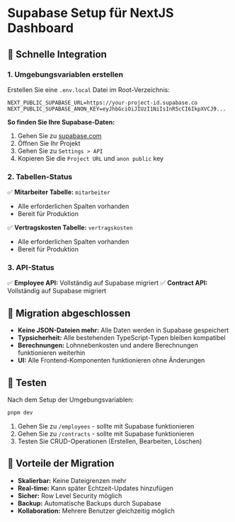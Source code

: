 # Supabase Setup für NextJS Dashboard

## 🚀 Schnelle Integration

### 1. Umgebungsvariablen erstellen

Erstellen Sie eine `.env.local` Datei im Root-Verzeichnis:

```env
NEXT_PUBLIC_SUPABASE_URL=https://your-project-id.supabase.co
NEXT_PUBLIC_SUPABASE_ANON_KEY=eyJhbGciOiJIUzI1NiIsInR5cCI6IkpXVCJ9...
```

**So finden Sie Ihre Supabase-Daten:**
1. Gehen Sie zu [supabase.com](https://supabase.com)
2. Öffnen Sie Ihr Projekt
3. Gehen Sie zu `Settings > API`
4. Kopieren Sie die `Project URL` und `anon public` key

### 2. Tabellen-Status

✅ **Mitarbeiter Tabelle:** `mitarbeiter`
- Alle erforderlichen Spalten vorhanden
- Bereit für Produktion

✅ **Vertragskosten Tabelle:** `vertragskosten`  
- Alle erforderlichen Spalten vorhanden
- Bereit für Produktion

### 3. API-Status

✅ **Employee API:** Vollständig auf Supabase migriert
✅ **Contract API:** Vollständig auf Supabase migriert

## 🔄 Migration abgeschlossen

- **Keine JSON-Dateien mehr:** Alle Daten werden in Supabase gespeichert
- **Typsicherheit:** Alle bestehenden TypeScript-Typen bleiben kompatibel
- **Berechnungen:** Lohnnebenkosten und andere Berechnungen funktionieren weiterhin
- **UI:** Alle Frontend-Komponenten funktionieren ohne Änderungen

## 🧪 Testen

Nach dem Setup der Umgebungsvariablen:

```bash
pnpm dev
```

1. Gehen Sie zu `/employees` - sollte mit Supabase funktionieren
2. Gehen Sie zu `/contracts` - sollte mit Supabase funktionieren  
3. Testen Sie CRUD-Operationen (Erstellen, Bearbeiten, Löschen)

## 🎯 Vorteile der Migration

- **Skalierbar:** Keine Dateigrenzen mehr
- **Real-time:** Kann später Echtzeit-Updates hinzufügen
- **Sicher:** Row Level Security möglich
- **Backup:** Automatische Backups durch Supabase
- **Kollaboration:** Mehrere Benutzer gleichzeitig möglich 